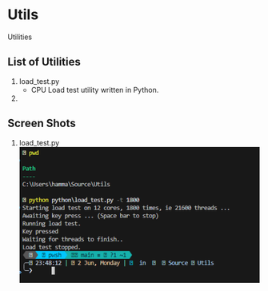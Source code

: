 # Utils
Utilities

## List of Utilities
1. load_test.py
    - CPU Load test utility written in Python.
2.

## Screen Shots
1. load_test.py  
    !["Console (oh-my-posh) execution for load_test.py"](images/Execution-of-load_test-py.png)
